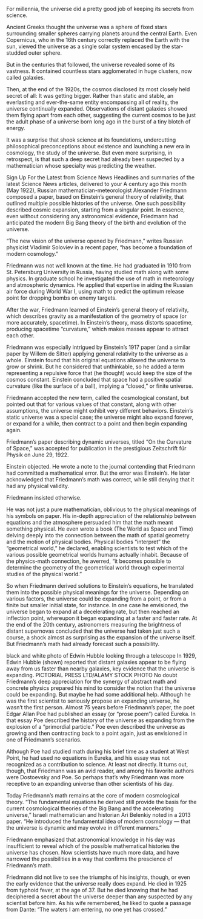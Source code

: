 <!-- https://source.unsplash.com/random/1920x1080/?wallpaper,landscape -->
For millennia, the universe did a pretty good job of keeping its secrets from science.

Ancient Greeks thought the universe was a sphere of fixed stars surrounding smaller spheres carrying planets around the central Earth. Even Copernicus, who in the 16th century correctly replaced the Earth with the sun, viewed the universe as a single solar system encased by the star-studded outer sphere.

But in the centuries that followed, the universe revealed some of its vastness. It contained countless stars agglomerated in huge clusters, now called galaxies.

Then, at the end of the 1920s, the cosmos disclosed its most closely held secret of all: It was getting bigger. Rather than static and stable, an everlasting and ever-the-same entity encompassing all of reality, the universe continually expanded. Observations of distant galaxies showed them flying apart from each other, suggesting the current cosmos to be just the adult phase of a universe born long ago in the burst of a tiny blotch of energy.

It was a surprise that shook science at its foundations, undercutting philosophical preconceptions about existence and launching a new era in cosmology, the study of the universe. But even more surprising, in retrospect, is that such a deep secret had already been suspected by a mathematician whose specialty was predicting the weather.


Sign Up For the Latest from Science News
Headlines and summaries of the latest Science News articles, delivered to your 
A century ago this month (May 1922), Russian mathematician-meteorologist Alexander Friedmann composed a paper, based on Einstein’s general theory of relativity, that outlined multiple possible histories of the universe. One such possibility described cosmic expansion, starting from a singular point. In essence, even without considering any astronomical evidence, Friedmann had anticipated the modern Big Bang theory of the birth and evolution of the universe.

“The new vision of the universe opened by Friedmann,” writes Russian physicist Vladimir Soloviev in a recent paper, “has become a foundation of modern cosmology.”

Friedmann was not well known at the time. He had graduated in 1910 from St. Petersburg University in Russia, having studied math along with some physics. In graduate school he investigated the use of math in meteorology and atmospheric dynamics. He applied that expertise in aiding the Russian air force during World War I, using math to predict the optimum release point for dropping bombs on enemy targets.

After the war, Friedmann learned of Einstein’s general theory of relativity, which describes gravity as a manifestation of the geometry of space (or more accurately, spacetime). In Einstein’s theory, mass distorts spacetime, producing spacetime “curvature,” which makes masses appear to attract each other.

Friedmann was especially intrigued by Einstein’s 1917 paper (and a similar paper by Willem de Sitter) applying general relativity to the universe as a whole. Einstein found that his original equations allowed the universe to grow or shrink. But he considered that unthinkable, so he added a term representing a repulsive force that (he thought) would keep the size of the cosmos constant. Einstein concluded that space had a positive spatial curvature (like the surface of a ball), implying a “closed,” or finite universe.

Friedmann accepted the new term, called the cosmological constant, but pointed out that for various values of that constant, along with other assumptions, the universe might exhibit very different behaviors. Einstein’s static universe was a special case; the universe might also expand forever, or expand for a while, then contract to a point and then begin expanding again.

Friedmann’s paper describing dynamic universes, titled “On the Curvature of Space,” was accepted for publication in the prestigious Zeitschrift für Physik on June 29, 1922.

Einstein objected. He wrote a note to the journal contending that Friedmann had committed a mathematical error. But the error was Einstein’s. He later acknowledged that Friedmann’s math was correct, while still denying that it had any physical validity.

Friedmann insisted otherwise.

He was not just a pure mathematician, oblivious to the physical meanings of his symbols on paper. His in-depth appreciation of the relationship between equations and the atmosphere persuaded him that the math meant something physical. He even wrote a book (The World as Space and Time) delving deeply into the connection between the math of spatial geometry and the motion of physical bodies. Physical bodies “interpret” the “geometrical world,” he declared, enabling scientists to test which of the various possible geometrical worlds humans actually inhabit. Because of the physics-math connection, he averred, “it becomes possible to determine the geometry of the geometrical world through experimental studies of the physical world.”

So when Friedmann derived solutions to Einstein’s equations, he translated them into the possible physical meanings for the universe. Depending on various factors, the universe could be expanding from a point, or from a finite but smaller initial state, for instance. In one case he envisioned, the universe began to expand at a decelerating rate, but then reached an inflection point, whereupon it began expanding at a faster and faster rate. At the end of the 20th century, astronomers measuring the brightness of distant supernovas concluded that the universe had taken just such a course, a shock almost as surprising as the expansion of the universe itself. But Friedmann’s math had already forecast such a possibility.

black and white photo of Edwin Hubble looking through a telescope
In 1929, Edwin Hubble (shown) reported that distant galaxies appear to be flying away from us faster than nearby galaxies, key evidence that the universe is expanding.
PICTORIAL PRESS LTD/ALAMY STOCK PHOTO
No doubt Friedmann’s deep appreciation for the synergy of abstract math and concrete physics prepared his mind to consider the notion that the universe could be expanding. But maybe he had some additional help. Although he was the first scientist to seriously propose an expanding universe, he wasn’t the first person. Almost 75 years before Friedmann’s paper, the poet Edgar Allan Poe had published an essay (or “prose poem”) called Eureka. In that essay Poe described the history of the universe as expanding from the explosion of a “primordial particle.” Poe even described the universe as growing and then contracting back to a point again, just as envisioned in one of Friedmann’s scenarios.

Although Poe had studied math during his brief time as a student at West Point, he had used no equations in Eureka, and his essay was not recognized as a contribution to science. At least not directly. It turns out, though, that Friedmann was an avid reader, and among his favorite authors were Dostoevsky and Poe. So perhaps that’s why Friedmann was more receptive to an expanding universe than other scientists of his day.

Today Friedmann’s math remains at the core of modern cosmological theory. “The fundamental equations he derived still provide the basis for the current cosmological theories of the Big Bang and the accelerating universe,” Israeli mathematician and historian Ari Belenkiy noted in a 2013 paper. “He introduced the fundamental idea of modern cosmology — that the universe is dynamic and may evolve in different manners.”

Friedmann emphasized that astronomical knowledge in his day was insufficient to reveal which of the possible mathematical histories the universe has chosen. Now scientists have much more data, and have narrowed the possibilities in a way that confirms the prescience of Friedmann’s math.

Friedmann did not live to see the triumphs of his insights, though, or even the early evidence that the universe really does expand. He died in 1925 from typhoid fever, at the age of 37. But he died knowing that he had deciphered a secret about the universe deeper than any suspected by any scientist before him. As his wife remembered, he liked to quote a passage from Dante: “The waters I am entering, no one yet has crossed.”
